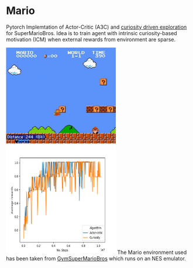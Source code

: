 # Mario
Pytorch Implemtation of Actor-Critic (A3C) and [curiosity driven exploration](https://pathak22.github.io/noreward-rl/) for SuperMarioBros. Idea is to train agent with intrinsic curiosity-based motivation (ICM) when external rewards from environment are sparse. 

<img src="images/mario1.gif" width="300"> <img src ="images/Figure_1.png" width="300" height="300">
The Mario environment used has been taken from [GymSuperMarioBros](https://github.com/Kautenja/gym-super-mario-bros) which runs on an NES emulator.
